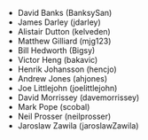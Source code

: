 * David Banks (BanksySan)
* James Darley (jdarley)
* Alistair Dutton (kelveden)
* Matthew Gilliard (mjg123)
* Bill Hedworth (Bigsy)
* Victor Heng (bakavic)
* Henrik Johansson (hencjo)
* Andrew Jones (ahjones)
* Joe Littlejohn (joelittlejohn)
* David Morrissey (davemorrissey)
* Mark Pope (scobal)
* Neil Prosser (neilprosser)
* Jaroslaw Zawila (jaroslawZawila)
